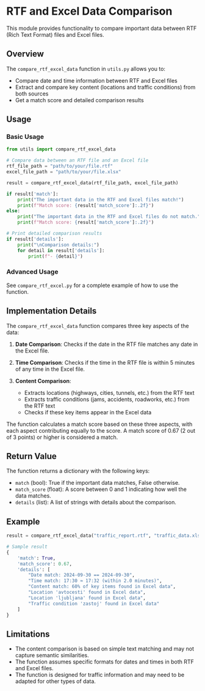 # RTF and Excel Data Comparison

This module provides functionality to compare important data between RTF (Rich Text Format) files and Excel files.

## Overview

The `compare_rtf_excel_data` function in `utils.py` allows you to:
- Compare date and time information between RTF and Excel files
- Extract and compare key content (locations and traffic conditions) from both sources
- Get a match score and detailed comparison results

## Usage

### Basic Usage

```python
from utils import compare_rtf_excel_data

# Compare data between an RTF file and an Excel file
rtf_file_path = "path/to/your/file.rtf"
excel_file_path = "path/to/your/file.xlsx"

result = compare_rtf_excel_data(rtf_file_path, excel_file_path)

if result['match']:
    print("The important data in the RTF and Excel files match!")
    print(f"Match score: {result['match_score']:.2f}")
else:
    print("The important data in the RTF and Excel files do not match.")
    print(f"Match score: {result['match_score']:.2f}")

# Print detailed comparison results
if result['details']:
    print("\nComparison details:")
    for detail in result['details']:
        print(f"- {detail}")
```

### Advanced Usage

See `compare_rtf_excel.py` for a complete example of how to use the function.

## Implementation Details

The `compare_rtf_excel_data` function compares three key aspects of the data:

1. **Date Comparison**: Checks if the date in the RTF file matches any date in the Excel file.

2. **Time Comparison**: Checks if the time in the RTF file is within 5 minutes of any time in the Excel file.

3. **Content Comparison**: 
   - Extracts locations (highways, cities, tunnels, etc.) from the RTF text
   - Extracts traffic conditions (jams, accidents, roadworks, etc.) from the RTF text
   - Checks if these key items appear in the Excel data

The function calculates a match score based on these three aspects, with each aspect contributing equally to the score. A match score of 0.67 (2 out of 3 points) or higher is considered a match.

## Return Value

The function returns a dictionary with the following keys:

- `match` (bool): True if the important data matches, False otherwise.
- `match_score` (float): A score between 0 and 1 indicating how well the data matches.
- `details` (list): A list of strings with details about the comparison.

## Example

```python
result = compare_rtf_excel_data("traffic_report.rtf", "traffic_data.xlsx")

# Sample result
{
    'match': True,
    'match_score': 0.67,
    'details': [
        "Date match: 2024-09-30 == 2024-09-30",
        "Time match: 17:30 ≈ 17:32 (within 2.0 minutes)",
        "Content match: 60% of key items found in Excel data",
        "Location 'avtocesti' found in Excel data",
        "Location 'ljubljana' found in Excel data",
        "Traffic condition 'zastoj' found in Excel data"
    ]
}
```

## Limitations

- The content comparison is based on simple text matching and may not capture semantic similarities.
- The function assumes specific formats for dates and times in both RTF and Excel files.
- The function is designed for traffic information and may need to be adapted for other types of data.